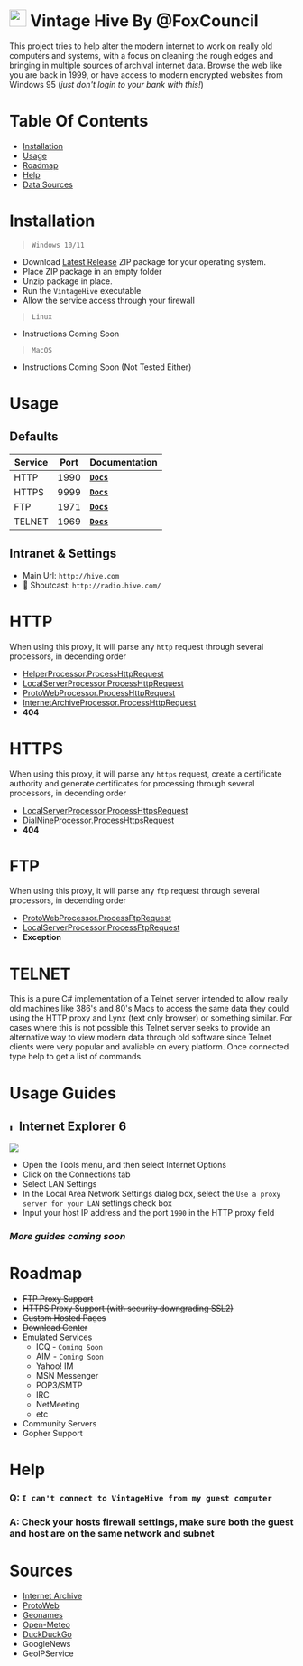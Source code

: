 ﻿<img src="Statics/assets/hive.gif" height="30"> Vintage Hive By @FoxCouncil
======

This project tries to help alter the modern internet to work on really old computers and systems, with a focus on cleaning the rough edges and bringing in multiple sources of archival internet data. Browse the web like you are back in 1999, or have access to modern encrypted websites from Windows 95 (_just don't login to your bank with this!_)

# Table Of Contents

- [Installation](#installation)
- [Usage](#usage)
- [Roadmap](#roadmap)
- [Help](#help)
- [Data Sources](#sources)

# Installation

> `Windows 10/11`

- Download [Latest Release](https://github.com/FoxCouncil/VintageHive/releases/latest) ZIP package for your operating system.
- Place ZIP package in an empty folder
- Unzip package in place.
- Run the `VintageHive` executable
- Allow the service access through your firewall

> `Linux`

- Instructions Coming Soon

> `MacOS`

- Instructions Coming Soon (Not Tested Either)

# Usage

## Defaults

| Service | Port | Documentation  |
|---------|------|----------------|
|    HTTP | 1990 | [**`Docs`**](#http) |
|   HTTPS | 9999 | [**`Docs`**](#https) |
|     FTP | 1971 | [**`Docs`**](#ftp) |
|  TELNET | 1969 | [**`Docs`**](#telnet) |

Intranet & Settings
------

- Main Url: `http://hive.com`
- 🧪 Shoutcast: `http://radio.hive.com/`

# HTTP

When using this proxy, it will parse any `http` request through several processors, in decending order

- [HelperProcessor.ProcessHttpRequest](https://github.com/FoxCouncil/VintageHive/blob/main/Processors/HelperProcessor.cs#L17)
- [LocalServerProcessor.ProcessHttpRequest](https://github.com/FoxCouncil/VintageHive/blob/main/Processors/LocalServerProcessor.cs#L523)
- [ProtoWebProcessor.ProcessHttpRequest](https://github.com/FoxCouncil/VintageHive/blob/main/Processors/LocalServerProcessor.cs#L80)
- [InternetArchiveProcessor.ProcessHttpRequest](https://github.com/FoxCouncil/VintageHive/blob/main/Processors/InternetArchiveProcessor.cs#L49)
- **404**

# HTTPS

When using this proxy, it will parse any `https` request, create a certificate authority and generate certificates for processing through several processors, in decending order

- [LocalServerProcessor.ProcessHttpsRequest](https://github.com/FoxCouncil/VintageHive/blob/main/Processors/LocalServerProcessor.cs#L516)
- [DialNineProcessor.ProcessHttpsRequest](https://github.com/FoxCouncil/VintageHive/blob/main/Processors/DialNineProcessor.cs#L20)
- **404**

# FTP

When using this proxy, it will parse any `ftp` request through several processors, in decending order

- [ProtoWebProcessor.ProcessFtpRequest](https://github.com/FoxCouncil/VintageHive/blob/main/Processors/ProtoWebProcessor.cs#L99)
- [LocalServerProcessor.ProcessFtpRequest](https://github.com/FoxCouncil/VintageHive/blob/main/Processors/LocalServerProcessor.cs#L80)
- **Exception**

# TELNET

This is a pure C# implementation of a Telnet server intended to allow really old machines like 386's and 80's Macs to access the same data they could using the HTTP proxy and Lynx (text only browser) or something similar. For cases where this is not possible this Telnet server seeks to provide an alternative way to view modern data through old software since Telnet clients were very popular and avaliable on every platform. Once connected type help to get a list of commands.

# Usage Guides

<img src="https://docs.microsoft.com/en-us/windows/iot/iot-enterprise/kiosk-mode/media/ie11.png" alt="Internet Explore Logo" width="12"> Internet Explorer 6
------
<img src="https://docs.microsoft.com/en-us/troubleshoot/developer/browsers/connectivity-navigation/media/use-proxy-servers-with-ie/browser-setting-to-bypass-address.png">

- Open the Tools menu, and then select Internet Options
- Click on the Connections tab
- Select LAN Settings
- In the Local Area Network Settings dialog box, select the `Use a proxy server for your LAN` settings check box
- Input your host IP address and the port `1990` in the HTTP proxy field

### *More guides coming soon*

# Roadmap

- ~~FTP Proxy Support~~
- ~~HTTPS Proxy Support (with security downgrading SSL2)~~
- ~~Custom Hosted Pages~~
- ~~Download Center~~
- Emulated Services
  - ICQ - `Coming Soon`
  - AIM - `Coming Soon`
  - Yahoo! IM
  - MSN Messenger
  - POP3/SMTP
  - IRC
  - NetMeeting
  - etc
- Community Servers
- Gopher Support

# Help

### Q: `I can't connect to VintageHive from my guest computer`
### A: Check your hosts firewall settings, make sure both the guest and host are on the same network and subnet

# Sources

- [Internet Archive](https://web.archive.org/)
- [ProtoWeb](https://protoweb.org/)
- [Geonames](https://www.geonames.org/)
- [Open-Meteo](https://github.com/open-meteo/open-meteo)
- [DuckDuckGo](https://duckduckgo.com/)
- GoogleNews
- GeoIPService
